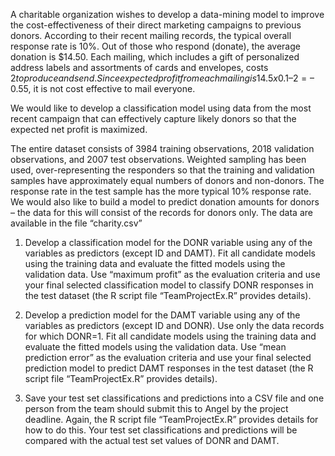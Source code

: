 A charitable organization wishes to develop a data-mining model to improve the cost-effectiveness of their direct marketing campaigns to previous donors. According to their recent mailing records, the typical overall response rate is 10%. Out of those who respond (donate), the average donation is $14.50. Each mailing, which includes a gift of personalized address labels and assortments of cards and envelopes, costs $2 to produce and send. Since expected profit from each mailing is 14.5 x 0.1 – 2 = –$0.55, it is not cost effective to mail everyone. 

We would like to develop a classification model using data from the most recent campaign that can effectively capture likely donors so that the expected net profit is maximized. 

The entire dataset consists of 3984 training observations, 2018 validation observations, and 2007 test observations. Weighted sampling has been used, over-representing the responders so that the training and validation samples have approximately equal numbers of donors and non-donors. The response rate in the test sample has the more typical 10% response rate. We would also like to build a model to predict donation amounts for donors – the data for this will consist of the records for donors only. The data are available in the file “charity.csv”

1. Develop a classification model for the DONR variable using any of the variables as predictors (except ID and DAMT). Fit all candidate models using the training data and evaluate the fitted models using the validation data. Use “maximum profit” as the evaluation criteria and use your final selected classification model to classify DONR responses in the test dataset (the R script file “TeamProjectEx.R” provides details).

2. Develop a prediction model for the DAMT variable using any of the variables as predictors (except ID and DONR). Use only the data records for which DONR=1. Fit all candidate models using the training data and evaluate the fitted models using the validation data. Use “mean prediction error” as the evaluation criteria and use your final selected prediction model to predict DAMT responses in the test dataset (the R script file “TeamProjectEx.R” provides details).

3. Save your test set classifications and predictions into a CSV file and one person from the team should submit this to Angel by the project deadline. Again, the R script file “TeamProjectEx.R” provides details for how to do this. Your test set classifications and predictions will be compared with the actual test set values of DONR and DAMT.
